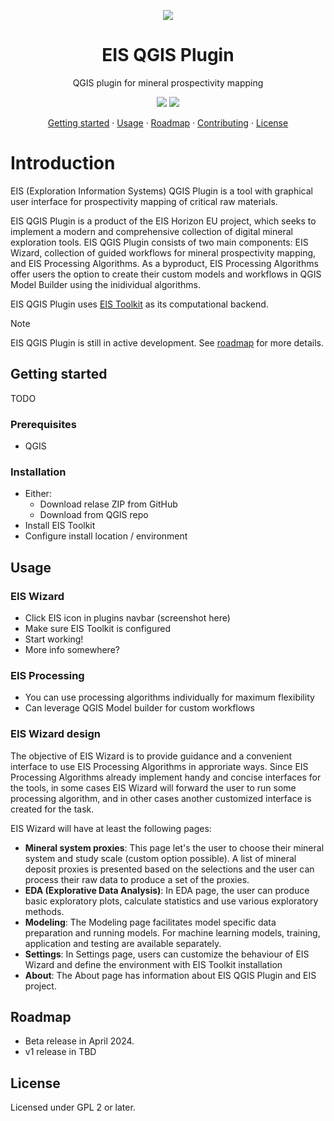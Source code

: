 <!-- logo -->
<p align="center">
  <img src="https://github.com/GispoCoding/eis_qgis_plugin/assets/113038549/6792ed06-f1f1-4a69-b9f6-1ca78eaeff4a" align="center"/>
</p>

<h1 align="center">EIS QGIS Plugin</h2>
<p align="center">QGIS plugin for mineral prospectivity mapping</p>

<!-- badges -->
<p align="center">
  <a href="https://github.com/astral-sh/ruff">
    <img src="https://img.shields.io/endpoint?url=https://raw.githubusercontent.com/astral-sh/ruff/main/assets/badge/v2.json"
  /></a>
  <a href="https://www.gnu.org/licenses/old-licenses/gpl-2.0.en.html">
    <img src="https://img.shields.io/badge/License-GPL_v2-blue.svg"
  /></a>
</p>

<!-- links to sections / TOC -->
<p align="center">
  <a href="#getting-started">Getting started</a>
  ·
  <a href="#getting-started">Usage</a>
  ·
  <a href="#getting-started">Roadmap</a>
  ·
  <a href="#getting-started">Contributing</a>
  ·
  <a href="#getting-started">License</a>
</p>


# Introduction

EIS (Exploration Information Systems) QGIS Plugin is a tool with graphical user interface for prospectivity mapping of critical raw materials.

EIS QGIS Plugin is a product of the EIS Horizon EU project, which seeks to implement a modern and comprehensive collection of digital mineral exploration tools. EIS QGIS Plugin consists of two main components: EIS Wizard, collection of guided workflows for mineral prospectivity mapping, and EIS Processing Algorithms. As a byproduct, EIS Processing Algorithms offer users the option to create their custom models and workflows in QGIS Model Builder using the inidividual algorithms.

EIS QGIS Plugin uses [EIS Toolkit](https://github.com/GispoCoding/eis_toolkit) as its computational backend.

> [!NOTE]  
> EIS QGIS Plugin is still in active development. See [roadmap](#roadmap) for more details.


## Getting started
TODO


### Prerequisites
- QGIS

### Installation
- Either:
  - Download relase ZIP from GitHub
  - Download from QGIS repo
- Install EIS Toolkit
- Configure install location / environment 


## Usage

### EIS Wizard
- Click EIS icon in plugins navbar (screenshot here)
- Make sure EIS Toolkit is configured
- Start working!
- More info somewhere?


### EIS Processing
- You can use processing algorithms individually for maximum flexibility
- Can leverage QGIS Model builder for custom workflows 


### EIS Wizard design
The objective of EIS Wizard is to provide guidance and a convenient interface to use EIS Processing Algorithms in approriate ways. Since EIS Processing Algorithms already implement handy and concise interfaces for the tools, in some cases EIS Wizard will forward the user to run some processing algorithm, and in other cases another customized interface is created for the task.

EIS Wizard will have at least the following pages:

- **Mineral system proxies**: This page let's the user to choose their mineral system and study scale (custom option possible). A list of mineral deposit proxies is presented based on the selections and the user can process their raw data to produce a set of the proxies.
- **EDA (Explorative Data Analysis)**: In EDA page, the user can produce basic exploratory plots, calculate statistics and use various exploratory methods.
- **Modeling**: The Modeling page facilitates model specific data preparation and running models. For machine learning models, training, application and testing are available separately.
- **Settings**: In Settings page, users can customize the behaviour of EIS Wizard and define the environment with EIS Toolkit installation
- **About**: The About page has information about EIS QGIS Plugin and EIS project.

## Roadmap
- Beta release in April 2024.
- v1 release in TBD


## License
Licensed under GPL 2 or later.
